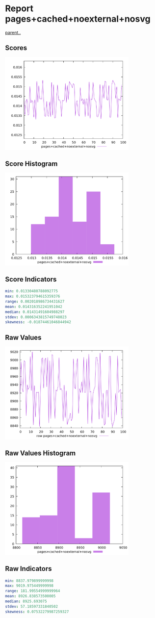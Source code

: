 # Report pages+cached+noexternal+nosvg

[parent..](./..)  


## Scores

![score](./score.png)  

## Score Histogram

![hist](./hist.png)  

## Score Indicators

```yaml
min: 0.01330480788092775
max: 0.015323794615359376
range: 0.002018986734431627
mean: 0.014316352241951042
median: 0.01431491604988297
stdev: 0.0006343815749748023
skewness: -0.01874461046844942

```

## Raw Values

![raw](./raw.png)  

## Raw Values Histogram

![raw hist](./raw_hist.png)  

## Raw Indicators

```yaml
min: 8837.979899999998
max: 9019.975449999998
range: 181.99554999999964
mean: 8926.838573500005
median: 8925.693075
stdev: 57.18597331840502
skewness: 0.07532279987259327

```

<style>
  img {
    max-width: 80%;
  }
</style>
      
